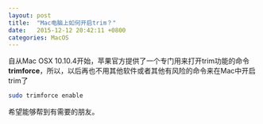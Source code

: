 ```yaml
---
layout: post
title:  "Mac电脑上如何开启trim？"
date:   2015-12-12 20:42:11 +0800
categories: MacOS
---
```


自从Mac OSX 10.10.4开始，苹果官方提供了一个专门用来打开trim功能的命令 **trimforce**，所以，以后再也不用其他软件或者其他有风险的命令来在Mac中开启trim了

``` bash
sudo trimforce enable
```

希望能够帮到有需要的朋友。
